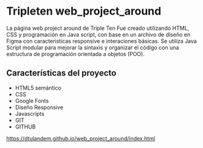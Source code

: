 # Tripleten web_project_around

La página web project around de Triple Ten Fue creado utilizando HTML, CSS y programación en Java script, con base en un archivo de diseño en Figma con caracteristicas responsive e interaciones básicas.
Se utiliza Java Script modular para mejorar la sintaxis y organizar el código con una estructura de programación orientada a objetos (POO).

## Características del proyecto

- HTML5 semántico
- CSS
- Google Fonts
- Diseño Responsive
- Javascripts
- GIT
- GITHUB

https://dtulandem.github.io/web_project_around/index.html
